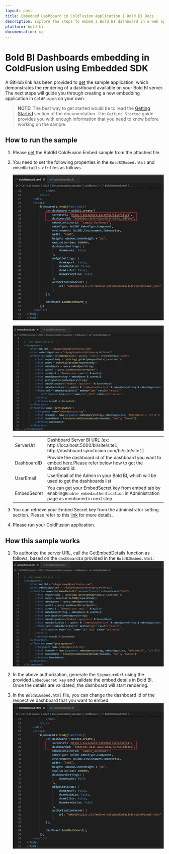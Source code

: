 ```yaml
---
layout: post
title: Embedded Dashboard in ColdFusion Application | Bold BI Docs
description: Explore the steps to embed a Bold BI dashboard in a web application built using ColdFusion as the primary programming language.
platform: bold-bi
documentation: ug
---
```


# Bold BI Dashboards embedding in ColdFusion using Embedded SDK

A GitHub link has been provided to [get](https://github.com/boldbi/coldfusion-sample) the sample application, which demonstrates the rendering of a dashboard available on your Bold BI server. The next steps will guide you through creating a new embedding application in `ColdFusion` on your own. 

> **NOTE:** The best way to get started would be to read the [Getting Started](/getting-started/embedding-in-your-application/) section of the documentation. The `Getting Started` guide provides you with enough information that you need to know before working on the sample.   

## How to run the sample

 1. Please [get](https://github.com/boldbi/coldfusion-sample) the BoldBI ColdFusion Embed sample from the attached file.    

 2. You need to set the following properties in the `BoldBIEmbed.html` and `embedDetails.cfc` files as follows.

    ![Embed Properties](/static/assets/javascript/sample/images/coldfusion-props.png#max-width=80%)

    ![embed details](/static/assets/javascript/sample/images/embeddetailsColdfusion.png#max-width=80%)
    <meta charset="utf-8"/>
    <table>
      <tbody>
        <tr>
            <td align="left">ServerUrl</td>
            <td align="left">Dashboard Server BI URL (ex: http://localhost:5000/bi/site/site1, http://dashboard.syncfusion.com/bi/site/site1)</td>
        </tr>   
        <tr>
          <td align="left">DashboardID</td>
            <td align="left">Provide the dashboard id of the dashboard you want to embed here.Please refer below how to get the dashboard id.</td>
        </tr>
        <tr>
            <td align="left">UserEmail</td>
            <td align="left">UserEmail of the Admin in your Bold BI, which will be used to get the dashboards list</td>
        </tr>
        <tr>
        <td align="left">EmbedSecret</td>
            <td align="left">You can get your EmbedSecret key from embed tab by enabling<code>Enable embedauthentication</code> in Administration page as mentioned in next step. </td>
        </tr>    
      </tbody>
    </table>


 3. You can retrieve your Embed Secret key from the administrator setting section. Please refer to this [link](/site-administration/embed-settings/) for more details.

 4. Please run your ColdFusion application.

## How this sample works
 1. To authorize the server URL, call the GetEmbedDetails function as follows, based on the `dashboardId` provided in the `BoldBIEmbed.html`.
    ![embed details](/static/assets/javascript/sample/images/embeddetailsColdfusion.png#max-width=80%)

 2. In the above authorization, generate the `SignatureUrl` using the provided `EmbedSecret key` and validate the embed details in Bold BI. Once the details are validated, the dashboard will start rendering.

 3. In the `BoldBIEmbed.html` file, you can change the dashboard Id of the respective dashboard that you want to embed.
    ![Embed Properties](/static/assets/javascript/sample/images/coldfusion-props.png#max-width=80%)